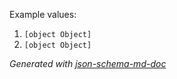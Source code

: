 Example values: 

 1. `[object Object]`
 2. `[object Object]`

_Generated with [json-schema-md-doc](https://brianwendt.github.io/json-schema-md-doc/)_